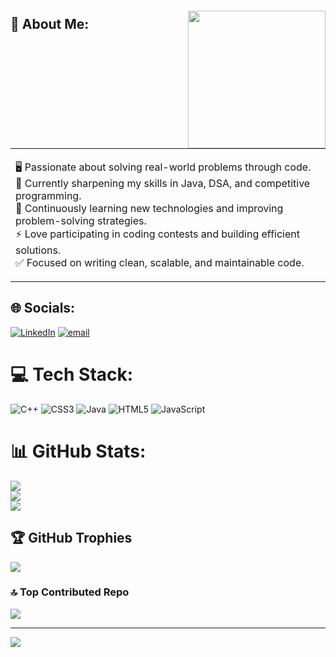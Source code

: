 <a href="https://user-images.githubusercontent.com/74038190/219923823-bf1ce878-c6b8-4faa-be07-93e6b1006521.gif" target="_blank">
  <img align="right" src="https://user-images.githubusercontent.com/74038190/219923823-bf1ce878-c6b8-4faa-be07-93e6b1006521.gif" width="220" style="margin-top: 20px;">
</a>

## 💫 About Me:

<table>
<tr>
<td>

🖥️ Passionate about solving real-world problems through code.  <br>
🎯 Currently sharpening my skills in Java, DSA, and competitive programming.  <br>
🌱 Continuously learning new technologies and improving problem-solving strategies.  <br>
⚡ Love participating in coding contests and building efficient solutions.  <br>
✅ Focused on writing clean, scalable, and maintainable code.  <br>

</td>
</tr>
</table>


## 🌐 Socials:
[![LinkedIn](https://img.shields.io/badge/LinkedIn-%230077B5.svg?logo=linkedin&logoColor=white)](https://linkedin.com/in/https://www.linkedin.com/in/algopilot/) [![email](https://img.shields.io/badge/Email-D14836?logo=gmail&logoColor=white)](mailto:fahimasfaq01@gmail.com) 

# 💻 Tech Stack:
![C++](https://img.shields.io/badge/c++-%2300599C.svg?style=plastic&logo=c%2B%2B&logoColor=white) ![CSS3](https://img.shields.io/badge/css3-%231572B6.svg?style=plastic&logo=css3&logoColor=white) ![Java](https://img.shields.io/badge/java-%23ED8B00.svg?style=plastic&logo=openjdk&logoColor=white) ![HTML5](https://img.shields.io/badge/html5-%23E34F26.svg?style=plastic&logo=html5&logoColor=white) ![JavaScript](https://img.shields.io/badge/javascript-%23323330.svg?style=plastic&logo=javascript&logoColor=%23F7DF1E)
# 📊 GitHub Stats:
![](https://github-readme-stats.vercel.app/api?username=algo-pilot&theme=dark&hide_border=false&include_all_commits=true&count_private=true)<br/>
![](https://nirzak-streak-stats.vercel.app/?user=algo-pilot&theme=dark&hide_border=false)<br/>
![](https://github-readme-stats.vercel.app/api/top-langs/?username=algo-pilot&theme=dark&hide_border=false&include_all_commits=true&count_private=true&layout=compact)

## 🏆 GitHub Trophies
![](https://github-profile-trophy.vercel.app/?username=algo-pilot&theme=radical&no-frame=false&no-bg=false&margin-w=4)

### 🔝 Top Contributed Repo
![](https://github-contributor-stats.vercel.app/api?username=algo-pilot&limit=5&theme=dark&combine_all_yearly_contributions=true)

---
[![](https://visitcount.itsvg.in/api?id=algo-pilot&icon=0&color=1)](https://visitcount.itsvg.in)

<!-- Proudly created with GPRM ( https://gprm.itsvg.in ) -->
